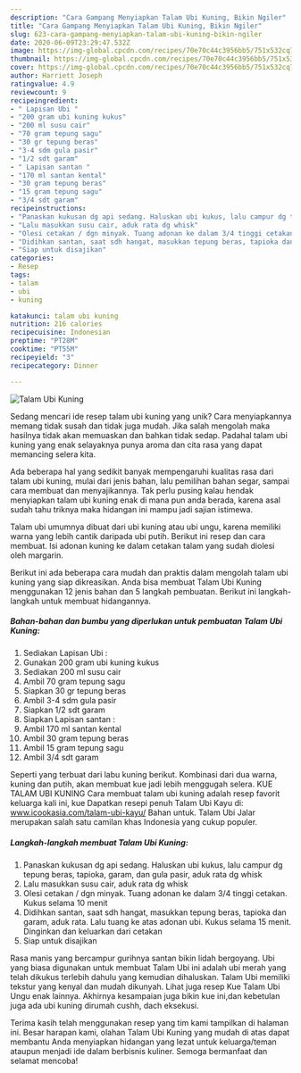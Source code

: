 ```yaml
---
description: "Cara Gampang Menyiapkan Talam Ubi Kuning, Bikin Ngiler"
title: "Cara Gampang Menyiapkan Talam Ubi Kuning, Bikin Ngiler"
slug: 623-cara-gampang-menyiapkan-talam-ubi-kuning-bikin-ngiler
date: 2020-06-09T23:29:47.532Z
image: https://img-global.cpcdn.com/recipes/70e70c44c3956bb5/751x532cq70/talam-ubi-kuning-foto-resep-utama.jpg
thumbnail: https://img-global.cpcdn.com/recipes/70e70c44c3956bb5/751x532cq70/talam-ubi-kuning-foto-resep-utama.jpg
cover: https://img-global.cpcdn.com/recipes/70e70c44c3956bb5/751x532cq70/talam-ubi-kuning-foto-resep-utama.jpg
author: Harriett Joseph
ratingvalue: 4.9
reviewcount: 9
recipeingredient:
- " Lapisan Ubi "
- "200 gram ubi kuning kukus"
- "200 ml susu cair"
- "70 gram tepung sagu"
- "30 gr tepung beras"
- "3-4 sdm gula pasir"
- "1/2 sdt garam"
- " Lapisan santan "
- "170 ml santan kental"
- "30 gram tepung beras"
- "15 gram tepung sagu"
- "3/4 sdt garam"
recipeinstructions:
- "Panaskan kukusan dg api sedang. Haluskan ubi kukus, lalu campur dg tepung beras, tapioka, garam, dan gula pasir, aduk rata dg whisk"
- "Lalu masukkan susu cair, aduk rata dg whisk"
- "Olesi cetakan / dgn minyak. Tuang adonan ke dalam 3/4 tinggi cetakan. Kukus selama 10 menit"
- "Didihkan santan, saat sdh hangat, masukkan tepung beras, tapioka dan garam, aduk rata. Lalu tuang ke atas adonan ubi. Kukus selama 15 menit. Dinginkan dan keluarkan dari cetakan"
- "Siap untuk disajikan"
categories:
- Resep
tags:
- talam
- ubi
- kuning

katakunci: talam ubi kuning 
nutrition: 216 calories
recipecuisine: Indonesian
preptime: "PT28M"
cooktime: "PT55M"
recipeyield: "3"
recipecategory: Dinner

---
```



![Talam Ubi Kuning](https://img-global.cpcdn.com/recipes/70e70c44c3956bb5/751x532cq70/talam-ubi-kuning-foto-resep-utama.jpg)

Sedang mencari ide resep talam ubi kuning yang unik? Cara menyiapkannya memang tidak susah dan tidak juga mudah. Jika salah mengolah maka hasilnya tidak akan memuaskan dan bahkan tidak sedap. Padahal talam ubi kuning yang enak selayaknya punya aroma dan cita rasa yang dapat memancing selera kita.

Ada beberapa hal yang sedikit banyak mempengaruhi kualitas rasa dari talam ubi kuning, mulai dari jenis bahan, lalu pemilihan bahan segar, sampai cara membuat dan menyajikannya. Tak perlu pusing kalau hendak menyiapkan talam ubi kuning enak di mana pun anda berada, karena asal sudah tahu triknya maka hidangan ini mampu jadi sajian istimewa.

Talam ubi umumnya dibuat dari ubi kuning atau ubi ungu, karena memiliki warna yang lebih cantik daripada ubi putih. Berikut ini resep dan cara membuat. Isi adonan kuning ke dalam cetakan talam yang sudah diolesi oleh margarin.


Berikut ini ada beberapa cara mudah dan praktis dalam mengolah talam ubi kuning yang siap dikreasikan. Anda bisa membuat Talam Ubi Kuning menggunakan 12 jenis bahan dan 5 langkah pembuatan. Berikut ini langkah-langkah untuk membuat hidangannya.

<!--inarticleads1-->

##### Bahan-bahan dan bumbu yang diperlukan untuk pembuatan Talam Ubi Kuning:

1. Sediakan  Lapisan Ubi :
1. Gunakan 200 gram ubi kuning kukus
1. Sediakan 200 ml susu cair
1. Ambil 70 gram tepung sagu
1. Siapkan 30 gr tepung beras
1. Ambil 3-4 sdm gula pasir
1. Siapkan 1/2 sdt garam
1. Siapkan  Lapisan santan :
1. Ambil 170 ml santan kental
1. Ambil 30 gram tepung beras
1. Ambil 15 gram tepung sagu
1. Ambil 3/4 sdt garam


Seperti yang terbuat dari labu kuning berikut. Kombinasi dari dua warna, kuning dan putih, akan membuat kue jadi lebih menggugah selera. KUE TALAM UBI KUNING Cara membuat talam ubi kuning adalah resep favorit keluarga kali ini, kue Dapatkan resepi penuh Talam Ubi Kayu di: www.icookasia.com/talam-ubi-kayu/ Bahan untuk. Talam Ubi Jalar merupakan salah satu camilan khas Indonesia yang cukup populer. 

<!--inarticleads2-->

##### Langkah-langkah membuat Talam Ubi Kuning:

1. Panaskan kukusan dg api sedang. Haluskan ubi kukus, lalu campur dg tepung beras, tapioka, garam, dan gula pasir, aduk rata dg whisk
1. Lalu masukkan susu cair, aduk rata dg whisk
1. Olesi cetakan / dgn minyak. Tuang adonan ke dalam 3/4 tinggi cetakan. Kukus selama 10 menit
1. Didihkan santan, saat sdh hangat, masukkan tepung beras, tapioka dan garam, aduk rata. Lalu tuang ke atas adonan ubi. Kukus selama 15 menit. Dinginkan dan keluarkan dari cetakan
1. Siap untuk disajikan


Rasa manis yang bercampur gurihnya santan bikin lidah bergoyang. Ubi yang biasa digunakan untuk membuat Talam Ubi ini adalah ubi merah yang telah dikukus terlebih dahulu yang kemudian dihaluskan. Talam Ubi memiliki tekstur yang kenyal dan mudah dikunyah. Lihat juga resep Kue Talam Ubi Ungu enak lainnya. Akhirnya kesampaian juga bikin kue ini,dan kebetulan juga ada ubi kuning dirumah cushh, dach eksekusi. 

Terima kasih telah menggunakan resep yang tim kami tampilkan di halaman ini. Besar harapan kami, olahan Talam Ubi Kuning yang mudah di atas dapat membantu Anda menyiapkan hidangan yang lezat untuk keluarga/teman ataupun menjadi ide dalam berbisnis kuliner. Semoga bermanfaat dan selamat mencoba!
